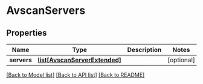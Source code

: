 # AvscanServers

## Properties
Name | Type | Description | Notes
------------ | ------------- | ------------- | -------------
**servers** | [**list[AvscanServerExtended]**](AvscanServerExtended.md) |  | [optional] 

[[Back to Model list]](../README.md#documentation-for-models) [[Back to API list]](../README.md#documentation-for-api-endpoints) [[Back to README]](../README.md)


